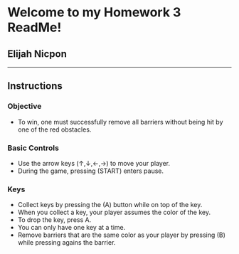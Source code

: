 # Welcome to my Homework 3 ReadMe!
## Elijah Nicpon
---
## Instructions
### Objective
- To win, one must successfully remove all barriers without being hit by one of the red obstacles.
### Basic Controls
- Use the arrow keys (↑,↓,←,→) to move your player.
- During the game, pressing (START) enters pause.
### Keys
- Collect keys by pressing the (A) button while on top of the key.
- When you collect a key, your player assumes the color of the key.
- To drop the key, press A.
- You can only have one key at a time.
- Remove barriers that are the same color as your player by pressing (B) while pressing agains the barrier.
